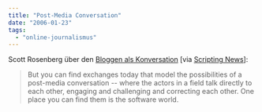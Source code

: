 ```yaml
---
title: "Post-Media Conversation"
date: "2006-01-23"
tags: 
  - "online-journalismus"
---
```


Scott Rosenberg über den [Bloggen als Konversation](http://blogs.salon.com/0000014/2006/01/21.html#a972) \[via [Scripting News](http://www.scripting.com/2006/01/22.html#When:8:58:10AM)\]:

> But you can find exchanges today that model the possibilities of a post-media conversation -- where the actors in a field talk directly to each other, engaging and challenging and correcting each other. One place you can find them is the software world.
